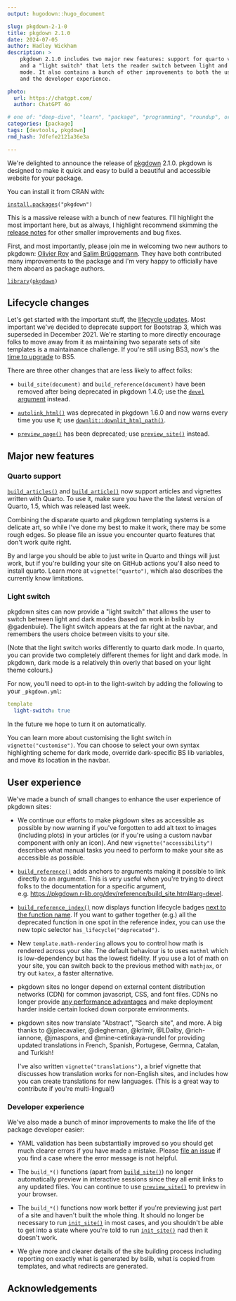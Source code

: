 ```yaml
---
output: hugodown::hugo_document

slug: pkgdown-2-1-0
title: pkgdown 2.1.0
date: 2024-07-05
author: Hadley Wickham
description: >
    pkgdown 2.1.0 includes two major new features: support for quarto vignettes
    and a "light switch" that lets the reader switch between light and dark 
    mode. It also contains a bunch of other improvements to both the user
    and the developer experience.

photo:
  url: https://chatgpt.com/
  author: ChatGPT 4o

# one of: "deep-dive", "learn", "package", "programming", "roundup", or "other"
categories: [package] 
tags: [devtools, pkgdown]
rmd_hash: 7dfefe2121a36e3a

---
```


<!--
TODO:
* [x] Look over / edit the post's title in the yaml
* [x] Edit (or delete) the description; note this appears in the Twitter card
* [s] Pick category and tags (see existing with [`hugodown::tidy_show_meta()`](https://rdrr.io/pkg/hugodown/man/use_tidy_post.html))
* [x] Find photo & update yaml metadata
* [x] Create `thumbnail-sq.jpg`; height and width should be equal
* [x] Create `thumbnail-wd.jpg`; width should be >5x height
* [x] [`hugodown::use_tidy_thumbnails()`](https://rdrr.io/pkg/hugodown/man/use_tidy_post.html)
* [x] Add intro sentence, e.g. the standard tagline for the package
* [ ] [`usethis::use_tidy_thanks()`](https://usethis.r-lib.org/reference/use_tidy_thanks.html)
-->

We're delighted to announce the release of [pkgdown](http://pkgdown.r-lib.org/) 2.1.0. pkgdown is designed to make it quick and easy to build a beautiful and accessible website for your package.

You can install it from CRAN with:

<div class="highlight">

<pre class='chroma'><code class='language-r' data-lang='r'><span><span class='nf'><a href='https://rdrr.io/r/utils/install.packages.html'>install.packages</a></span><span class='o'>(</span><span class='s'>"pkgdown"</span><span class='o'>)</span></span></code></pre>

</div>

This is a massive release with a bunch of new features. I'll highlight the most important here, but as always, I highlight recommend skimming the [release notes]() for other smaller improvements and bug fixes.

First, and most importantly, please join me in welcoming two new authors to pkgdown: [Olivier Roy](https://github.com/olivroy) and [Salim Brüggemann](https://github.com/salim-b). They have both contributed many improvements to the package and I'm very happy to officially have them aboard as package authors.

<div class="highlight">

<pre class='chroma'><code class='language-r' data-lang='r'><span><span class='kr'><a href='https://rdrr.io/r/base/library.html'>library</a></span><span class='o'>(</span><span class='nv'><a href='https://pkgdown.r-lib.org/'>pkgdown</a></span><span class='o'>)</span></span></code></pre>

</div>

## Lifecycle changes

Let's get started with the important stuff, the [lifecycle updates](https://www.tidyverse.org/blog/2021/02/lifecycle-1-0-0/). Most important we've decided to deprecate support for Bootstrap 3, which was superseded in December 2021. We're starting to more directly encourage folks to move away from it as maintaining two separate sets of site templates is a maintainance challenge. If you're still using BS3, now's the [time to upgrade](https://www.tidyverse.org/blog/2021/12/pkgdown-2-0-0/#bootstrap-5) to BS5.

There are three other changes that are less likely to affect folks:

-   `build_site(document)` and `build_reference(document)` have been removed after being deprecated in pkgdown 1.4.0; use the [`devel` argument](https://pkgdown.r-lib.org/dev/reference/build_site.html#arg-devel) instead.

-   [`autolink_html()`](https://pkgdown.r-lib.org/reference/autolink_html.html) was deprecated in pkgdown 1.6.0 and now warns every time you use it; use [`downlit::downlit_html_path()`](https://downlit.r-lib.org/reference/downlit_html_path.html).

-   [`preview_page()`](https://pkgdown.r-lib.org/reference/preview_page.html) has been deprecated; use [`preview_site()`](https://pkgdown.r-lib.org/reference/preview_site.html) instead.

## Major new features

### Quarto support

[`build_articles()`](https://pkgdown.r-lib.org/reference/build_articles.html) and [`build_article()`](https://pkgdown.r-lib.org/reference/build_articles.html) now support articles and vignettes written with Quarto. To use it, make sure you have the the latest version of Quarto, 1.5, which was released last week.

Combining the disparate quarto and pkgdown templating systems is a delicate art, so while I've done my best to make it work, there may be some rough edges. So please file an issue you encounter quarto features that don't work quite right.

By and large you should be able to just write in Quarto and things will just work, but if you're building your site on GitHub actions you'll also need to install quarto. Learn more at `vignette("quarto")`, which also describes the currently know limitations.

### Light switch

pkgdown sites can now provide a "light switch" that allows the user to switch between light and dark modes (based on work in bslib by @gadenbuie). The light switch appears at the far right at the navbar, and remembers the users choice between visits to your site.

(Note that the light switch works differently to quarto dark mode. In quarto, you can provide two completely different themes for light and dark mode. In pkgdown, dark mode is a relatively thin overly that based on your light theme colours.)

For now, you'll need to opt-in to the light-switch by adding the following to your `_pkgdown.yml`:

``` yaml
template
  light-switch: true
```

In the future we hope to turn it on automatically.

You can learn more about customising the light switch in `vignette("customise")`. You can choose to select your own syntax highlighting scheme for dark mode, override dark-specific BS lib variables, and move its location in the navbar.

## User experience

We've made a bunch of small changes to enhance the user experience of pkgdown sites:

-   We continue our efforts to make pkgdown sites as accessible as possible by now warning if you've forgotten to add alt text to images (including plots) in your articles (or if you're using a custom navbar component with only an icon). And new `vignette("accessibility")` describes what manual tasks you need to perform to make your site as accessible as possible.

-   [`build_reference()`](https://pkgdown.r-lib.org/reference/build_reference.html) adds anchors to arguments making it possible to link directly to an argument. This is very useful when you're trying to direct folks to the documentation for a specific argument, e.g. <https://pkgdown.r-lib.org/dev/reference/build_site.html#arg-devel>.

-   [`build_reference_index()`](https://pkgdown.r-lib.org/reference/build_reference.html) now displays function lifecycle badges [next to the function name](https://pkgdown.r-lib.org/dev/reference/index.html#deprecated-functions). If you want to gather together (e.g.) all the deprecated function in one spot in the reference index, you can use the new topic selector `has_lifecycle("deprecated")`.

-   New `template.math-rendering` allows you to control how math is rendered across your site. The default behaviour is to uses `mathml` which is low-dependency but has the lowest fidelity. If you use a lot of math on your site, you can switch back to the previous method with `mathjax`, or try out `katex`, a faster alternative.

-   pkgdown sites no longer depend on external content distribution networks (CDN) for common javascript, CSS, and font files. CDNs no longer provide [any performance advantages](https://www.stefanjudis.com/notes/say-goodbye-to-resource-caching-across-sites-and-domains/) and make deployment harder inside certain locked down corporate environments.

-   pkgdown sites now translate "Abstract", "Search site", and more. A big thanks to @jplecavalier, @dieghernan, @krlmlr, @LDalby, @rich-iannone, @jmaspons, and @mine-cetinkaya-rundel for providing updated translations in French, Spanish, Portugese, Germna, Catalan, and Turkish!

    I've also written `vignette("translations")`, a brief vignette that discusses how translation works for non-English sites, and includes how you can create translations for new languages. (This is a great way to contribute if you're multi-lingual!)

### Developer experience

We've also made a bunch of minor improvements to make the life of the package developer easier:

-   YAML validation has been substantially improved so you should get much clearer errors if you have made a mistake. Please [file an issue](https://github.com/r-lib/pkgdown/issues/new) if you find a case where the error message is not helpful.

-   The `build_*()` functions (apart from [`build_site()`](https://pkgdown.r-lib.org/reference/build_site.html)) no longer automatically preview in interactive sessions since they all emit links to any updated files. You can continue to use [`preview_site()`](https://pkgdown.r-lib.org/reference/preview_site.html) to preview in your browser.

-   The `build_*()` functions now work better if you're previewing just part of a site and haven't built the whole thing. It should no longer be necessary to run [`init_site()`](https://pkgdown.r-lib.org/reference/init_site.html) in most cases, and you shouldn't be able to get into a state where you're told to run [`init_site()`](https://pkgdown.r-lib.org/reference/init_site.html) nad then it doesn't work.

-   We give more and clearer details of the site building process including reporting on exactly what is generated by bslib, what is copied from templates, and what redirects are generated.

## Acknowledgements

